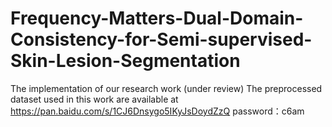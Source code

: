 # Frequency-Matters-Dual-Domain-Consistency-for-Semi-supervised-Skin-Lesion-Segmentation
The implementation of our research work (under review)
The preprocessed dataset used in this work are available at https://pan.baidu.com/s/1CJ6Dnsygo5IKyJsDoydZzQ         password：c6am
